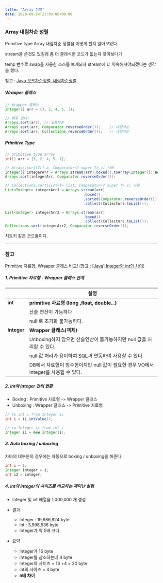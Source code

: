 ```yaml
---
title: "Array 정렬"
date: 2020-09-14T23:00:00+09:00
---
```


### Array 내림차순 정렬



Primitive type Array 내림차순 정렬을 어떻게 할지 알아보았다.

stream을 쓴것도 있길래 좀 더 클래식한 코드가 없는지 찾아보다가

temp 변수로 swap을 사용한 소스를 보게되자 stream에 더 익숙해져야되겠다는 생각을 했다.

참고 : [Java 오름차순정렬, 내림차순정렬](https://defacto-standard.tistory.com/18)



##### Wraaper 클래스

```java
// Wrapper 클래스
Integer[] arr = {3, 2, 4, 5, 1};

// 매우 쉽다!
Arrays.sort(arr); // 오름차순
Arrays.sort(arr, Comparator.reverseOrder());	// 내림차순
Arrays.sort(arr, Collections.reverseOrder());	// 내림차순
```

##### Primitive Type
```java
// primitive type array
int[] arr = {3, 2, 4, 5, 1};

// Arrays.sort(T[] a, Comparator<? super T> c) 사용
Integer[] integerArr = Arrays.stream(arr).boxed().toArray(Integer[]::new);
Arrays.sort(integerArr, Comparator.reverseOrder());

// Collections.sort(List<T> list, Comparator<? super T> c) 사용
List<Integer> integerArr1 = Arrays.stream(arr)
    								.boxed()
                                    .sorted(Comparator.reverseOrder())
                                    .collect(Collectors.toList());

List<Integer> integerArr2 = Arrays.stream(arr)
    								.boxed()
    								.collect(Collectors.toList());
Collections.sort(integerArr2, Comparator.reverseOrder());

```

치트키 같은 코드들이다.



---

### 참고

Primitive 자료형, Wraaper 클래스 비교! (참고 : [[Java] Integer와 int의 차이](https://includestdio.tistory.com/1))



##### 1.  Primitive 자료형 - Wrapper 클래스 관계

|          | 설명                    |
| ----------- | ------------------------------------------------------------ |
| **int**     | **primitive 자료형 (long ,float, double...)**                |
|             | 산술 연산이 가능하다                                         |
|             | null 로 초기화 불가능하다.                                   |
| **Integer** | **Wrapper 클래스(객체)**                                     |
|             | Unboxing하지 않으면  산술연산이 불가능하지만 null 값을 처리할 수 있다. |
|             | null 값 처리가 용이하여 SQL과 연동하여 사용할 수 있다.       |
|             | DB에서 자료형이 정수형이지만 null 값이 필요한 경우 VO에서 Integer를 사용할 수 있다. |



##### 2. int와 Integer 간의 변환

   * Boxing : Primitive 자료형 -> Wrapper 클래스
   * Unboxing : Wrapper 클래스 -> Primitive 자료형

   ```java
   // to int i from Integer ii
   int i = ii.intValue();
   
   // to Integer ii from int i
   Integer ii = new Integer(i);
   ```

   

##### 3. Auto boxing / unboxing

자바의 대부분의 경우에는 자동으로 boxing / unboxing을 해준다.

```java
int i = 1;
Integer integer = i;
int i2 = integer;
```  
  



##### 4. int와 Integer의 사이즈를 비교하는 재미난 실험  
  
* Integer 및 int 배열을 1,000,000 개 생성
* 결과
  * Integer : 19,986,824 byte
  * int : 3,998,536 byte
  * Integer가 약 5배 크다.

* 요약
  * Integer가 16 byte
  * Integer를 참조하는데 4 byte
  * Integer의 사이즈 = 16 +4 = 20 byte
  * int의 사이즈 = 4 byte
  * **5배 차이**